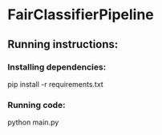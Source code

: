 # FairClassifierPipeline

## Running instructions:
### Installing dependencies: 
pip install -r requirements.txt

### Running code: 
python main.py
